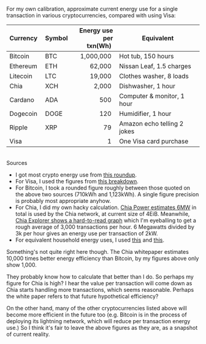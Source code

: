 <!--
.. title: TIL: Energy use per transaction for cryptocurrencies vs Visa
.. slug: til-cryptocurrency-per-transaction-energy-use
.. date: 2021-05-13 16:09:33 UTC-05:00
.. tags: crypto,chia
.. category: 
.. link: 
.. description: 
.. type: text
-->

For my own calibration, approximate current energy use for a single transaction
in various cryptocurrencies, compared with using Visa:

| Currency&nbsp; | Symbol&nbsp; | Energy use<br>per txn(Wh)&nbsp; | Equivalent |
---------------- | ------------ | -------------------------------:| ---
| Bitcoin        | BTC          | 1,000,000&nbsp;                 | Hot tub, 150 hours
| Ethereum       | ETH          |    62,000&nbsp;                 | Nissan Leaf, 1.5 charges
| Litecoin       | LTC          |    19,000&nbsp;                 | Clothes washer, 8 loads
| Chia           | XCH          |     2,000&nbsp;                 | Dishwasher, 1 hour
| Cardano        | ADA          |       500&nbsp;                 | Computer & monitor, 1 hour
| Dogecoin       | DOGE         |       120&nbsp;                 | Humidifier, 1 hour
| Ripple         | XRP          |        79&nbsp;                 | Amazon echo telling 2 jokes
| Visa           |              |         1&nbsp;                 | One Visa card purchase

<br />
Sources

* I got most crypto energy use from [this roundup](https://www.benzinga.com/markets/cryptocurrency/21/05/21098323/elon-musk-says-tesla-looking-at-other-cryptos-who-use-less-than-1-of-bitcoins-energy-which).
* For Visa, I used the figures from [this breakdown](https://digiconomist.net/bitcoin-energy-consumption).
* For Bitcoin, I took a rounded figure roughly between those quoted on the above two sources
  (710kWh and 1,123kWh). A single figure precision is probably most appropriate anyhow.
* For Chia, I did my own hacky calculation.
  [Chia Power estimates 6MW](https://chiapower.org/)
  in total is used by the Chia network, at current size of 4EiB.
  Meanwhile, [Chia Explorer shows a hard-to-read graph](https://www.chiaexplorer.com/charts/transaction-volume)
  which I'm eyeballing to get a rough average of 3,000 transactions per hour.
  6 Megawatts divided by 3k per hour gives an energy use per transaction
  of 2kW.
* For equivalent household energy uses, I used [this](https://electricityplans.com/kwh-kilowatt-hour-can-power/) and [this](http://www.wrecc.com/what-uses-watts-in-your-home/).

Something's not quite right here though. The Chia whitepaper estimates 10,000
times better energy efficiency than Bitcoin, by my figures above only show
1,000.

They probably know how to calculate that better than I do. So perhaps my figure
for Chia is high? I hear the value per transaction will come down as
Chia starts handling more transactions, which seems reasonable. Perhaps the
white paper refers to that future hypothetical efficiency?

On the other hand, many of the other cryptocurrencies listed above will
become more efficient in the future too (e.g. Bitcoin is in the process
of deploying its lightning network, which will reduce per transaction
energy use.)  So I think it's fair to leave the above figures as they are,
as a snapshot of current reality.

